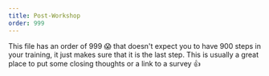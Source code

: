 ```yaml
---
title: Post-Workshop
order: 999
---
```


This file has an order of 999 😱 that doesn't expect you to have 900 steps in your training, it just makes sure that it is the last step. This is usually a great place to put some closing thoughts or a link to a survey 👍
